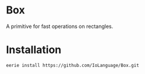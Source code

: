 # Box 
A primitive for fast operations on rectangles.

# Installation

```
eerie install https://github.com/IoLanguage/Box.git
```
